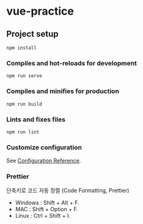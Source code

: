 # vue-practice

## Project setup
```
npm install
```

### Compiles and hot-reloads for development
```
npm run serve
```

### Compiles and minifies for production
```
npm run build
```

### Lints and fixes files
```
npm run lint
```

### Customize configuration
See [Configuration Reference](https://cli.vuejs.org/config/).

### Prettier
단축키로 코드 자동 정렬 (Code Formatting, Prettier)
- Windows : Shift + Alt + F.
- MAC : Shift + Option + F.
- Linux : Ctrl + Shift + I.

